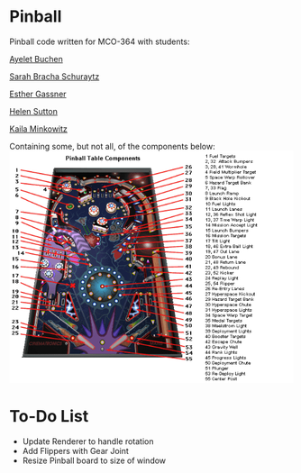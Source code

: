 Pinball
================

Pinball code written for MCO-364 with students:

[Ayelet Buchen](https://github.com/ayeletbuchen)

[Sarah Bracha Schuraytz](https://github.com/sschuraytz)

[Esther Gassner](https://github.com/esthergassner)

[Helen Sutton](https://github.com/HelenSutton)

[Kaila Minkowitz](https://github.com/kailamink)

Containing some, but not all, of the components below:
![pinball graphic](labeledPinball.gif)

To-Do List
================

- Update Renderer to handle rotation
- Add Flippers with Gear Joint
- Resize Pinball board to size of window

